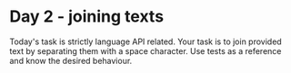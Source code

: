 # Day 2 - joining texts

Today's task is strictly language API related. 
Your task is to join provided text by separating them with a space character.
Use tests as a reference and know the desired behaviour.